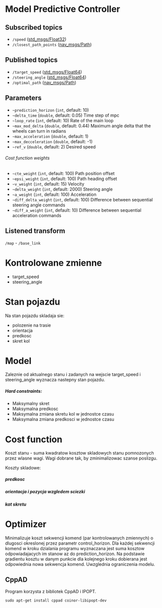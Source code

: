 # Model Predictive Controller


## Subscribed topics
- `/speed` ([std_msgs/Float32](http://docs.ros.org/melodic/api/std_msgs/html/msg/Float32.html))
- `/closest_path_points` ([nav_msgs/Path](http://docs.ros.org/api/nav_msgs/html/msg/Path.html))

## Published topics
- `/target_speed` ([std_msgs/Float64](http://docs.ros.org/melodic/api/std_msgs/html/msg/Float64.html))
- `/steering_angle` ([std_msgs/Float64](http://docs.ros.org/melodic/api/std_msgs/html/msg/Float64.html))
- `/optimal_path` ([nav_msgs/Path](http://docs.ros.org/api/nav_msgs/html/msg/Path.html))

## Parameters
- `~prediction_horizon` (`int`, default: 10)
- `~delta_time` (`double`, default: 0.05) Time step of mpc
- `~loop_rate` (`int`, default: 10) Rate of the main loop
- `~max_mod_delta` (`double`, default: 0.44) Maximum angle delta that the wheels can turn in radians
- `~max_acceleration` (`double`, default: 1)
- `~max_decceleration` (`double`, default: -1)
- `~ref_v` (`double`, default: 2) Desired speed
###### Cost function weights
- `~cte_weight` (`int`, default: 100) Path position offset
- `~epsi_weight` (`int`, default: 100) Path heading offset
- `~v_weight` (`int`, default: 15) Velocity
- `~delta_weight` (`int`, default: 2000) Steering angle
- `~a_weight` (`int`, default: 100) Acceleration
- `~diff_delta_weight` (`int`, default: 100) Difference between sequential steering angle commands
- `~diff_a_weight` (`int`, default: 10) Difference between sequential acceleration commands

## Listened transform
`/map` - `/base_link`


# Kontrolowane zmienne
- target_speed
- steering_angle

# Stan pojazdu
Na stan pojazdu skladaja sie:
- polozenie na trasie
- orientacja
- predkosc
- skret kol


# Model
Zaleznie od aktualnego stanu i zadanych na wejscie target_speed i steering_angle wyznacza nastepny stan pojazdu.

##### Hard constraints:
- Maksymalny skret
- Maksymalna predkosc
- Maksymalna zmiana skretu kol w jednostce czasu
- Maksymalna zmiana predkosci w jednostce czasu


# Cost function
Koszt stanu - suma kwadratow kosztow skladowych stanu pomnozonych przez wlasne wagi.
Wagi dobrane tak, by zminimalizowac szanse poslizgu.

Koszty skladowe:
##### predkosc
##### orientacja i pozycja wzgledem sciezki
##### kat skretu

# Optimizer
Minimalizuje koszt sekwencji komend (par kontrolowanych zmiennych) o dlugosci okreslonej przez parametr control_horizon.
Dla każdej sekwencji komend w kroku dzialania programu wyznaczana jest suma kosztow odpowiadajacych im stanow az do prediction_horizon. Na podstawie gradientu kosztu w danym punkcie dla kolejnego kroku dobierana jest odpowiednia nowa sekwencja komend. Uwzglednia ograniczenia modelu.


## CppAD
Program korzysta z bibliotek CppAD i IPOPT.

`sudo apt-get install cppad coinor-libipopt-dev`
